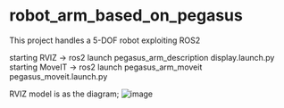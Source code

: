 # robot_arm_based_on_pegasus
This project handles a 5-DOF robot exploiting ROS2


starting RVIZ    ->  ros2 launch pegasus_arm_description display.launch.py
starting MoveIT  ->  ros2 launch pegasus_arm_moveit pegasus_moveit.launch.py

RVIZ model is as the diagram; 
![image](https://github.com/user-attachments/assets/75f51dc3-2cc1-4eb1-80a3-c336d12a35d3)
